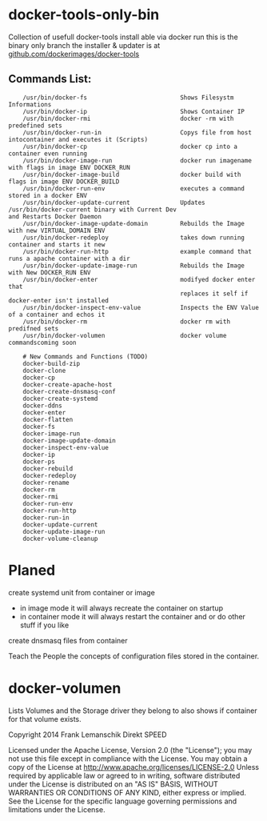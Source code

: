 docker-tools-only-bin
============
Collection of usefull docker-tools install able via docker run this is the binary only branch the installer & updater is at [github.com/dockerimages/docker-tools](https://github.com/dockerimages/docker-tools/)


## Commands List:

        /usr/bin/docker-fs                          Shows Filesystm Informations
        /usr/bin/docker-ip                          Shows Container IP
        /usr/bin/docker-rmi                         docker -rm with predefined sets
        /usr/bin/docker-run-in                      Copys file from host intocontainer and executes it (Scripts)
        /usr/bin/docker-cp	                        docker cp into a container even running
        /usr/bin/docker-image-run		            docker run imagename with flags in image ENV DOCKER_RUN
        /usr/bin/docker-image-build                 docker build with flags in image ENV DOCKER_BUILD
        /usr/bin/docker-run-env                     executes a command stored in a docker ENV
        /usr/bin/docker-update-current              Updates /usr/bin/docker-current binary with Current Dev                                                                  and Restarts Docker Daemon
        /usr/bin/docker-image-update-domain	        Rebuilds the Image with new VIRTUAL_DOMAIN ENV
        /usr/bin/docker-redeploy                    takes down running container and starts it new
        /usr/bin/docker-run-http                    example command that runs a apache container with a dir
        /usr/bin/docker-update-image-run            Rebuilds the Image with New DOCKER_RUN ENV
        /usr/bin/docker-enter	                    modifyed docker enter that 
                                                    replaces it self if docker-enter isn't installed
        /usr/bin/docker-inspect-env-value	        Inspects the ENV Value of a container and echos it
        /usr/bin/docker-rm	                        docker rm with predifned sets
        /usr/bin/docker-volumen                     docker volume commandscoming soon
        
        # New Commands and Functions (TODO)
        docker-build-zip
        docker-clone
        docker-cp
        docker-create-apache-host
        docker-create-dnsmasq-conf
        docker-create-systemd
        docker-ddns
        docker-enter
        docker-flatten
        docker-fs
        docker-image-run
        docker-image-update-domain
        docker-inspect-env-value
        docker-ip
        docker-ps
        docker-rebuild
        docker-redeploy
        docker-rename
        docker-rm
        docker-rmi
        docker-run-env
        docker-run-http
        docker-run-in
        docker-update-current
        docker-update-image-run
        docker-volume-cleanup

# Planed
create systemd unit from container or image
- in image mode it will always recreate the container on startup
- in container mode it will always restart the container and or do other stuff if you like

create dnsmasq files from container 


Teach the People the concepts of configuration files stored in the container.


# docker-volumen
Lists Volumes and the Storage driver they belong to also shows if container for that volume exists.

 Copyright 2014 Frank Lemanschik Direkt SPEED 

 Licensed under the Apache License, Version 2.0 (the "License");
 you may not use this file except in compliance with the License.
 You may obtain a copy of the License at
 http://www.apache.org/licenses/LICENSE-2.0
 Unless required by applicable law or agreed to in writing, software
 distributed under the License is distributed on an "AS IS" BASIS,
 WITHOUT WARRANTIES OR CONDITIONS OF ANY KIND, either express or implied.
 See the License for the specific language governing permissions and
 limitations under the License.
